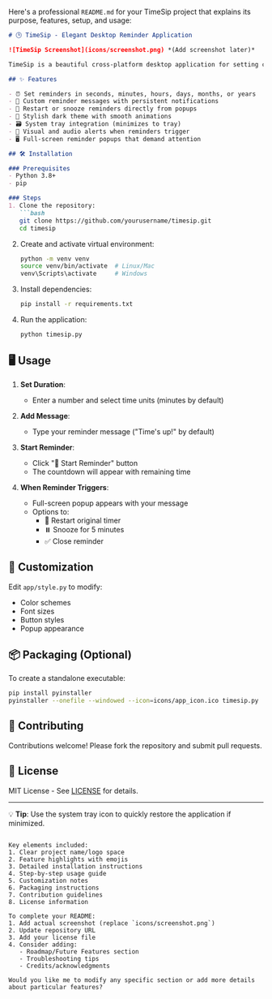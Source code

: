 Here's a professional `README.md` for your TimeSip project that explains its purpose, features, setup, and usage:

```markdown
# 🕒 TimeSip - Elegant Desktop Reminder Application

![TimeSip Screenshot](icons/screenshot.png) *(Add screenshot later)*

TimeSip is a beautiful cross-platform desktop application for setting customizable reminders with a sleek modern interface.

## ✨ Features

- ⏰ Set reminders in seconds, minutes, hours, days, months, or years
- 💬 Custom reminder messages with persistent notifications
- 🔄 Restart or snooze reminders directly from popups
- 🎨 Stylish dark theme with smooth animations
- 🗃️ System tray integration (minimizes to tray)
- 🔔 Visual and audio alerts when reminders trigger
- 🖥️ Full-screen reminder popups that demand attention

## 🛠️ Installation

### Prerequisites
- Python 3.8+
- pip

### Steps
1. Clone the repository:
   ```bash
   git clone https://github.com/yourusername/timesip.git
   cd timesip
   ```

2. Create and activate virtual environment:
   ```bash
   python -m venv venv
   source venv/bin/activate  # Linux/Mac
   venv\Scripts\activate     # Windows
   ```

3. Install dependencies:
   ```bash
   pip install -r requirements.txt
   ```

4. Run the application:
   ```bash
   python timesip.py
   ```

## 🖥️ Usage

1. **Set Duration**:
   - Enter a number and select time units (minutes by default)

2. **Add Message**:
   - Type your reminder message ("Time's up!" by default)

3. **Start Reminder**:
   - Click "🚀 Start Reminder" button
   - The countdown will appear with remaining time

4. **When Reminder Triggers**:
   - Full-screen popup appears with your message
   - Options to:
     - 🔄 Restart original timer
     - ⏸️ Snooze for 5 minutes
     - ✅ Close reminder

## 🎨 Customization

Edit `app/style.py` to modify:
- Color schemes
- Font sizes
- Button styles
- Popup appearance

## 📦 Packaging (Optional)

To create a standalone executable:

```bash
pip install pyinstaller
pyinstaller --onefile --windowed --icon=icons/app_icon.ico timesip.py
```

## 🤝 Contributing

Contributions welcome! Please fork the repository and submit pull requests.

## 📜 License

MIT License - See [LICENSE](LICENSE) for details.

---

💡 **Tip**: Use the system tray icon to quickly restore the application if minimized.
```

Key elements included:
1. Clear project name/logo space
2. Feature highlights with emojis
3. Detailed installation instructions
4. Step-by-step usage guide
5. Customization notes
6. Packaging instructions
7. Contribution guidelines
8. License information

To complete your README:
1. Add actual screenshot (replace `icons/screenshot.png`)
2. Update repository URL
3. Add your license file
4. Consider adding:
   - Roadmap/Future Features section
   - Troubleshooting tips
   - Credits/acknowledgments

Would you like me to modify any specific section or add more details about particular features?